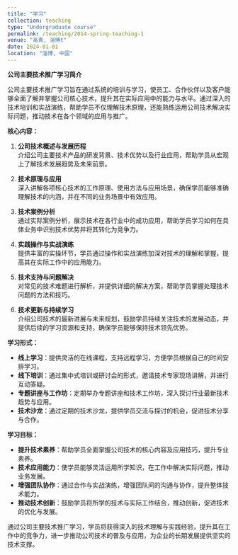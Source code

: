 ```yaml
---
title: "学习"
collection: teaching
type: "Undergraduate course"
permalink: /teaching/2014-spring-teaching-1
venue: "高青, 淄博t"
date: 2024-01-01
location: "淄博, 中国"
---
```

**公司主要技术推广学习简介**

公司主要技术推广学习旨在通过系统的培训与学习，使员工、合作伙伴以及客户能够全面了解并掌握公司核心技术，提升其在实际应用中的能力与水平。通过深入的技术培训和实战演练，帮助学员不仅理解技术原理，还能熟练运用公司技术解决实际问题，推动技术在各个领域的应用与推广。

**核心内容：**

1. **公司技术概述与发展历程**  
   介绍公司主要技术产品的研发背景、技术优势以及行业应用，帮助学员从宏观上了解技术发展趋势及未来前景。

2. **技术原理与应用**  
   深入讲解各项核心技术的工作原理、使用方法与应用场景，确保学员能够准确理解技术的内涵，并在不同的业务场景中有效应用。

3. **技术案例分析**  
   通过实际案例分析，展示技术在各行业中的成功应用，帮助学员学习如何在具体业务中识别技术优势并将其转化为竞争力。

4. **实践操作与实战演练**  
   提供丰富的实操环节，学员通过操作和实战演练加深对技术的理解和掌握，提高其在实际工作中的应用能力。

5. **技术支持与问题解决**  
   对常见的技术难题进行解析，并提供详细的解决方案，帮助学员掌握处理技术问题的方法和技巧。

6. **技术更新与持续学习**  
   介绍公司技术的最新进展与未来规划，鼓励学员持续关注技术的发展动态，并提供后续的学习资源和支持，确保学员能够保持技术领先优势。

**学习形式：**

- **线上学习**：提供灵活的在线课程，支持远程学习，方便学员根据自己的时间安排学习。
- **线下培训**：通过集中式培训或研讨会的形式，邀请技术专家现场讲解，并进行互动答疑。
- **专题讲座与工作坊**：定期举办专题讲座和技术工作坊，深入探讨行业最新技术趋势与应用。
- **技术沙龙**：通过定期的技术沙龙，提供学员交流与探讨的机会，促进技术分享与合作。

**学习目标：**

- **提升技术素养**：帮助学员全面掌握公司技术的核心内容及应用技巧，提升专业素养。
- **技术应用能力**：使学员能够灵活运用所学知识，在工作中解决实际问题，推动业务发展。
- **增强团队协作**：通过合作与实战演练，增强团队间的沟通与协作，提升整体技术能力。
- **推动技术创新**：鼓励学员将所学的技术与实际工作结合，推动创新，促进技术的优化与发展。

通过公司主要技术推广学习，学员将获得深入的技术理解与实践经验，提升其在工作中的竞争力，进一步推动公司技术的普及与应用，为企业的长期发展提供坚实的技术支撑。
